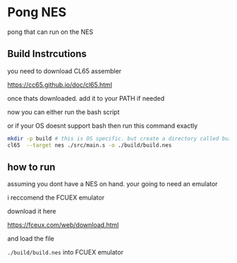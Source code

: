 # Pong NES

pong that can run on the NES  

## Build Instrcutions

you need to download CL65 assembler

https://cc65.github.io/doc/cl65.html

once thats downloaded. add it to your PATH if needed

now you can either run the bash script 

or if your OS doesnt support bash then run this command exactly

```sh
mkdir -p build # this is OS specific. but create a directory called build 
cl65  --target nes ./src/main.s -o ./build/build.nes

```

## how to run

assuming you dont have a NES on hand. your going to need an emulator

i reccomend the FCUEX emulator

download it here

https://fceux.com/web/download.html

and load the file

`` ./build/build.nes `` into FCUEX emulator

